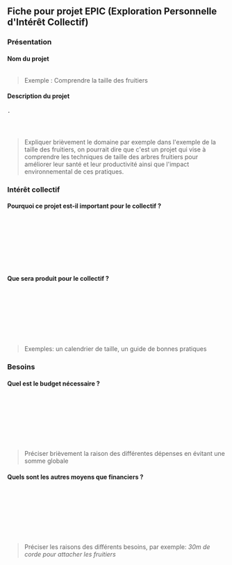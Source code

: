 ## Fiche pour projet EPIC (Exploration Personnelle d'Intérêt Collectif)

### Présentation

#### Nom du projet

```

```

> Exemple : Comprendre la taille des fruitiers

#### Description du projet

```
.




```

> Expliquer brièvement le domaine par exemple dans l'exemple de la taille des fruitiers, on pourrait dire que c'est un projet qui vise à comprendre les techniques de taille des arbres fruitiers pour améliorer leur santé et leur productivité ainsi que l'impact environnemental de ces pratiques.

### Intérêt collectif

#### Pourquoi ce projet est-il important pour le collectif ?

```









```

#### Que sera produit pour le collectif ?

```









```

> Exemples: un calendrier de taille, un guide de bonnes pratiques

### Besoins

#### Quel est le budget nécessaire ?

```









```

> Préciser brièvement la raison des différentes dépenses en évitant une somme globale

#### Quels sont les autres moyens que financiers ?

```









```

> Préciser les raisons des différents besoins, par exemple: *30m de corde pour attacher les fruitiers*
